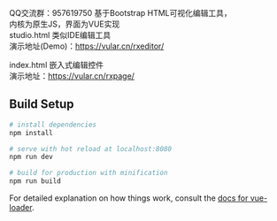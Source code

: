 QQ交流群：957619750
基于Bootstrap HTML可视化编辑工具，  
内核为原生JS，界面为VUE实现   
studio.html 类似IDE编辑工具  
演示地址(Demo)：https://vular.cn/rxeditor/  
  
index.html 嵌入式编辑控件  
演示地址：https://vular.cn/rxpage/  

## Build Setup

``` bash
# install dependencies
npm install

# serve with hot reload at localhost:8080
npm run dev

# build for production with minification
npm run build
```

For detailed explanation on how things work, consult the [docs for vue-loader](http://vuejs.github.io/vue-loader).
